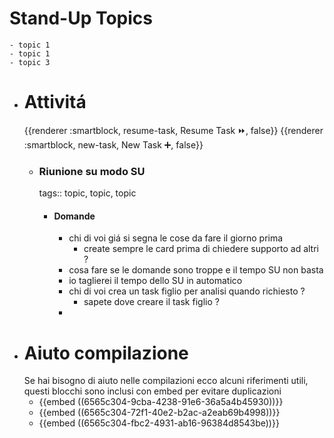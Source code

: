 # Stand-Up Topics
	- topic 1
	- topic 1
	- topic 3
- # Attivitá
  {{renderer :smartblock, resume-task, Resume Task ⏩️, false}} {{renderer :smartblock, new-task, New Task ➕, false}}
	- ### Riunione su modo SU
	  tags:: topic, topic, topic
		- #### Domande
			- chi di voi giá si segna le cose da fare il giorno prima
				- create sempre le card prima di chiedere supporto ad altri ?
			- cosa fare se le domande sono troppe e il tempo SU non basta
			- io taglierei il tempo dello SU in automatico
			- chi di voi crea un task figlio per analisi quando richiesto ?
				- sapete dove creare il task figlio ?
			-
- # Aiuto compilazione
  Se hai bisogno di aiuto nelle compilazioni ecco alcuni riferimenti utili, questi blocchi sono inclusi con embed per evitare duplicazioni
	- {{embed ((6565c304-9cba-4238-91e6-36a5a4b45930))}}
	- {{embed ((6565c304-72f1-40e2-b2ac-a2eab69b4998))}}
	- {{embed ((6565c304-fbc2-4931-ab16-96384d8543be))}}